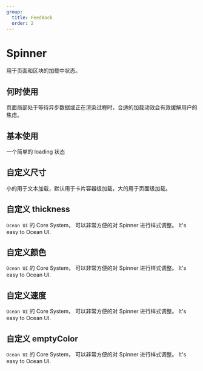 ```yaml
---
group:
  title: FeedBack
  order: 2
---
```


# Spinner

用于页面和区块的加载中状态。

## 何时使用

页面局部处于等待异步数据或正在渲染过程时，合适的加载动效会有效缓解用户的焦虑。

## 基本使用

一个简单的 loading 状态
<code src="./document/basic.tsx"></code>

## 自定义尺寸

小的用于文本加载，默认用于卡片容器级加载，大的用于页面级加载。
<code src="./document/size.tsx"></code>

## 自定义 thickness

`Ocean UI` 的 Core System， 可以非常方便的对 Spinner 进行样式调整。 It's easy to Ocean UI.

<code src="./document/thickness.tsx"></code>

## 自定义颜色

`Ocean UI` 的 Core System， 可以非常方便的对 Spinner 进行样式调整。 It's easy to Ocean UI.

<code src="./document/color.tsx"></code>

## 自定义速度

`Ocean UI` 的 Core System， 可以非常方便的对 Spinner 进行样式调整。 It's easy to Ocean UI.

<code src="./document/speed.tsx"></code>

## 自定义 emptyColor

`Ocean UI` 的 Core System， 可以非常方便的对 Spinner 进行样式调整。 It's easy to Ocean UI.

<code src="./document/emptyColor.tsx"></code>
